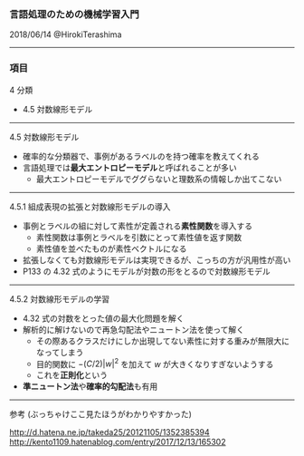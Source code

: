 ### 言語処理のための機械学習入門

2018/06/14 @HirokiTerashima

---

### 項目

4 分類

- 4.5 対数線形モデル

---

4.5 対数線形モデル

- 確率的な分類器で、事例があるラベルのを持つ確率を教えてくれる
- 言語処理では**最大エントロピーモデル**と呼ばれることが多い
  - 最大エントロピーモデルでググらないと理数系の情報しか出てこない

---

4.5.1 組成表現の拡張と対数線形モデルの導入

- 事例とラベルの組に対して素性が定義される**素性関数**を導入する
  - 素性関数は事例とラベルを引数にとって素性値を返す関数
  - 素性値を並べたものが素性ベクトルになる
- 拡張しなくても対数線形モデルは実現できるが、こっちの方が汎用性が高い
- P133 の 4.32 式のようにモデルが対数の形をとるので対数線形モデル

---

4.5.2 対数線形モデルの学習

- 4.32 式の対数をとった値の最大化問題を解く
- 解析的に解けないので再急勾配法やニュートン法を使って解く
  - その際あるクラスだけにしか出現してない素性に対する重みが無限大になってしまう
  - 目的関数に $-(C/2)| w |^2$ を加えて $w$ が大きくなりすぎないようする
  - これを**正則化**という
- **準ニュートン法**や**確率的勾配法**も有用

---

参考 (ぶっちゃけここ見たほうがわかりやすかった)

http://d.hatena.ne.jp/takeda25/20121105/1352385394
http://kento1109.hatenablog.com/entry/2017/12/13/165302
